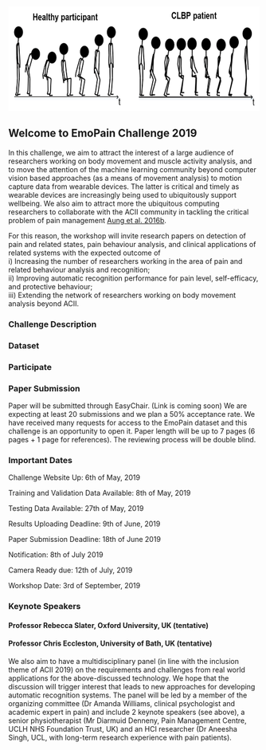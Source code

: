 <p align="center">
<img width="700" height="210" src="images/Animation.PNG">
</p>

## Welcome to EmoPain Challenge 2019

In this challenge, we aim to attract the interest of a large audience of researchers working on body movement and muscle activity 
analysis, and to move the attention of the machine learning community beyond computer vision based approaches (as a means of movement 
analysis) to motion capture data from wearable devices. The latter is critical and timely as wearable devices are increasingly being 
used to ubiquitously support wellbeing. We also aim to attract more the ubiquitous computing researchers to collaborate with the ACII 
community in tackling the critical problem of pain management [Aung et al. 2016b](https://ieeexplore.ieee.org/abstract/document/7173007). 

For this reason, the workshop will invite research papers on detection of pain and related states, pain behaviour analysis, and clinical applications of related systems with the expected outcome of
<br>
i)   Increasing the number of researchers working in the area of pain and related behaviour analysis and recognition;
<br>
ii)  Improving automatic recognition performance for pain level, self-efficacy, and protective behaviour; 
<br>
iii) Extending the network of researchers working on body movement analysis beyond ACII.

### Challenge Description


### Dataset


### Participate


### Paper Submission

Paper will be submitted through EasyChair. (Link is coming soon)
We are expecting at least 20 submissions and we plan a 50% acceptance rate. 
We have received many requests for access to the EmoPain dataset and this challenge is an opportunity to open it. 
Paper length will be up to 7 pages (6 pages + 1 page for references). 
The reviewing process will be double blind.

### Important Dates

Challenge Website Up: 6th of May, 2019

Training and Validation Data Available: 8th of May, 2019

Testing Data Available: 27th of May, 2019

Results Uploading Deadline: 9th of June, 2019

Paper Submission Deadline: 18th of June 2019

Notification: 8th of July 2019

Camera Ready due: 12th of July, 2019

Workshop Date: 3rd of September, 2019

### Keynote Speakers

#### Professor Rebecca Slater, Oxford University, UK (tentative)

#### Professor Chris Eccleston, University of Bath, UK (tentative)

We also aim to have a multidisciplinary panel (in line with the inclusion theme of ACII 2019) on the requirements and challenges from 
real world applications for the above-discussed technology. We hope that the discussion will trigger interest that leads to new 
approaches for developing automatic recognition systems. The panel will be led by a member of the organizing committee (Dr Amanda 
Williams, clinical psychologist and academic expert in pain) and include 2 keynote speakers (see above), a senior physiotherapist (Mr 
Diarmuid Denneny, Pain Management Centre, UCLH NHS Foundation Trust, UK) and an HCI researcher (Dr Aneesha Singh, UCL, with long-term 
research experience with pain patients).



